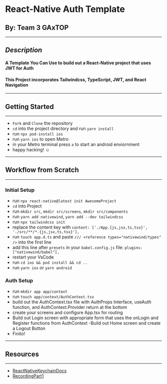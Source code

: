 # React-Native Auth Template

## By: Team 3 GAxTOP

---

## **_Description_**

#### A Template You Can Use to build out a React-Native project that uses JWT for Auth

#### This Project incorporates Tailwindcss, TypeScript, JWT, and React Navigation

---

## Getting Started

---

- `Fork` and `Clone` the repository
- `cd` into the project directory and run `yarn install`
- run `npx pod-install ios`
- run `yarn ios` to open Metro
- in your Metro terminal press `a` to start an android enviornment
- happy hacking! ☺️

---

## Workflow from Scratch

---

### Initial Setup

- run `npx react-native@latest init AwesomeProject`
- `cd` into Project
- run `mkdir src`, `mkdir src/screens`, `mkdir src/components`
- run `yarn add nativewind`, `yarn add --dev tailwindcss`
- run `npx tailwindcss init`
- replace the content key with `content: ['./App.{js,jsx,ts,tsx}', './src/**/*.{js,jsx,ts,tsx}'],`
- run `touch app.d.ts` and paste `/// <reference types="nativewind/types" />` into the first line
- add this line after `presets` in your `babel.config.js` file: `plugins: ["nativewind/babel"],`
- restart your VsCode
- run `cd ios && pod install && cd ..`
- run `yarn ios` or `yarn android`

### Auth Setup

- run `mkdir app app/context`
- run `touch app/context/AuthContext.tsx`
- build out the AuthContext.tsx file with AuthProps Interface, useAuth function, and AuthContext.Provider return at the bottom
- create your screens and configure App.tsx for routing
- Build out Login screen with appropriate form that uses the onLogin and Register functions from AuthContext
  -Build out Home screen and create a Logout Button
- Finito!

---

## Resources

---

- [ReactNativeKeychainDocs](https://github.com/oblador/react-native-keychain)
- [RecordingPart1](https://drive.google.com/drive/u/2/folders/1p-dxb0lSyd0BJQB-uSrrx4rHg0U2M2EQ)

